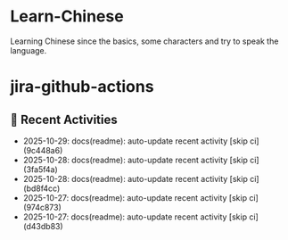 # Learn-Chinese
Learning Chinese since the basics, some characters and try to speak the language.

# jira-github-actions
## 📌 Recent Activities
<!--START_SECTION:activity-->
- 2025-10-29: docs(readme): auto-update recent activity [skip ci] (9c448a6)
- 2025-10-28: docs(readme): auto-update recent activity [skip ci] (3fa5f4a)
- 2025-10-28: docs(readme): auto-update recent activity [skip ci] (bd8f4cc)
- 2025-10-27: docs(readme): auto-update recent activity [skip ci] (974c873)
- 2025-10-27: docs(readme): auto-update recent activity [skip ci] (d43db83)
<!--END_SECTION:activity-->
